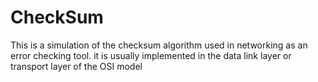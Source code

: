 # CheckSum
This is a simulation of the checksum algorithm used in networking as an error checking tool. it is usually implemented in the data link layer or transport layer of the OSI model
